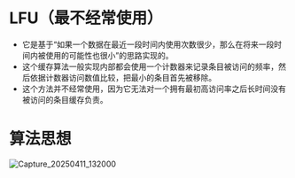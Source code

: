 # LFU（最不经常使用）
- 它是基于“如果一个数据在最近一段时间内使用次数很少，那么在将来一段时间内被使用的可能性也很小”的思路实现的。
- 这个缓存算法一般实现内部都会使用一个计数器来记录条目被访问的频率，然后依据计数器访问数值比较，把最小的条目首先被移除。
- 这个方法并不经常使用，因为它无法对一个拥有最初高访问率之后长时间没有被访问的条目缓存负责。
# 算法思想
  ![Capture_20250411_132000](https://github.com/user-attachments/assets/a7b64f01-1cde-4f0e-b83d-262db7d28b9f)

